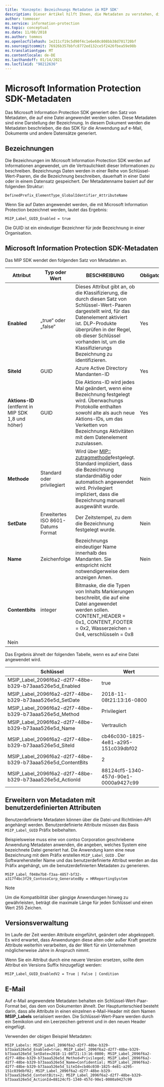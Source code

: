 ```yaml
---
title: 'Konzepte: Bezeichnungs Metadaten im MIP SDK'
description: Dieser Artikel hilft Ihnen, die Metadaten zu verstehen, die vom Microsoft Information Protection SDK generiert werden.
author: tommoser
ms.service: information-protection
ms.topic: conceptual
ms.date: 11/08/2018
ms.author: tommos
ms.openlocfilehash: 1e211cf19c5d90f4c1e6e60c808bb38d701720bf
ms.sourcegitcommit: 76926b357bbfc8772ed132ce5f2426fbea59e98b
ms.translationtype: MT
ms.contentlocale: de-DE
ms.lasthandoff: 01/14/2021
ms.locfileid: "98212636"
---
```

# <a name="microsoft-information-protection-sdk---metadata"></a>Microsoft Information Protection SDK-Metadaten

Das Microsoft Information Protection SDK generiert den Satz von Metadaten, die auf eine Datei angewendet werden sollen. Diese Metadaten sind eine Darstellung der Bezeichnung. In diesem Dokument werden die Metadaten beschrieben, die das SDK für die Anwendung auf e-Mail, Dokumente und andere Datensätze generiert.

## <a name="labels"></a>Bezeichnungen

Die Bezeichnungen im Microsoft Information Protection SDK werden auf Informationen angewendet, um die Vertraulichkeit dieser Informationen zu beschreiben. Bezeichnungs Daten werden in einer Reihe von Schlüssel-Wert-Paaren, die die Bezeichnung beschreiben, dauerhaft in einer Datei oder in einem Datensatz gespeichert. Der Metadatenname basiert auf der folgenden Struktur:

`DefinedPrefix_ElementType_GlobalIdentifier_AttributeName`

Wenn Sie auf Daten angewendet werden, die mit Microsoft Information Protection bezeichnet werden, lautet das Ergebnis:

`MSIP_Label_GUID_Enabled = true`

Die GUID ist ein eindeutiger Bezeichner für jede Bezeichnung in einer Organisation.

## <a name="microsoft-information-protection-sdk-metadata"></a>Microsoft Information Protection SDK-Metadaten

Das MIP SDK wendet den folgenden Satz von Metadaten an.

| Attribut                                       | Typ oder Wert                 | BESCHREIBUNG                                                                                                                                                                                                                  | Obligatorisch. |
| ----------------------------------------------- | ----------------------------- | ---------------------------------------------------------------------------------------------------------------------------------------------------------------------------------------------------------------------------- | --------- |
| **Enabled**                                     | „true“ oder „false“                 | Dieses Attribut gibt an, ob die Klassifizierung, die durch diesen Satz von Schlüssel-Wert-Paaren dargestellt wird, für das Datenelement aktiviert ist. DLP-Produkte überprüfen in der Regel, ob dieser Schlüssel vorhanden ist, um die Klassifizierungs Bezeichnung zu identifizieren. | Yes       |
| **SiteId**                                      | GUID                          | Azure Active Directory Mandanten-ID                                                                                                                                                                                             | Yes       |
| **Aktions-ID** (entfernt in MIP SDK 1,8 und höher) | GUID                          | Die Aktions-ID wird jedes Mal geändert, wenn eine Bezeichnung festgelegt wird. Überwachungs Protokolle enthalten sowohl alte als auch neue Aktions-IDs, um das Verketten von Bezeichnungs Aktivitäten mit dem Datenelement zuzulassen.                                                                     | Yes       |
| **Methode**                                      | Standard oder privilegiert        | Wird über [MIP:: zutragmethode](reference/mip-enums-and-structs.md#assignmentmethod-enum)festgelegt. Standard impliziert, dass die Bezeichnung standardmäßig oder automatisch angewendet wird. Privilegiert impliziert, dass die Bezeichnung manuell ausgewählt wurde.  | Nein        |
| **SetDate**                                     | Erweitertes ISO 8601-Datums Format | Der Zeitstempel, zu dem die Bezeichnung festgelegt wurde.                                                                                                                                                                                        | Nein        |
| **Name**                                        | Zeichenfolge                        | Bezeichnungs eindeutiger Name innerhalb des Mandanten. Sie entspricht nicht notwendigerweise dem anzeigen Amen.                                                                                                                                      | Nein        |
| **Contentbits**                                 | integer                       | Bitmaske, die die Typen von Inhalts Markierungen beschreibt, die auf eine Datei angewendet werden sollen. CONTENT_HEADER = 0x1, CONTENT_FOOTER = 0x2, Wasserzeichen = 0x4, verschlüsseln = 0x8                                                             |
| Nein                                              |

Das Ergebnis ähnelt der folgenden Tabelle, wenn es auf eine Datei angewendet wird.

| Schlüssel                                                         | Wert                                |
| ----------------------------------------------------------- | ------------------------------------ |
| MSIP_Label_2096f6a2-d2f7-48be-b329-b73aaa526e5d_Enabled     | true                                 |
| MSIP_Label_2096f6a2-d2f7-48be-b329-b73aaa526e5d_SetDate     | 2018-11-08t21:13:16-0800             |
| MSIP_Label_2096f6a2-d2f7-48be-b329-b73aaa526e5d_Method      | Privilegiert                           |
| MSIP_Label_2096f6a2-d2f7-48be-b329-b73aaa526e5d_Name        | Vertraulich                         |
| MSIP_Label_2096f6a2-d2f7-48be-b329-b73aaa526e5d_SiteId      | cb46c030-1825-4e81-a295-151c039dbf02 |
| MSIP_Label_2096f6a2-d2f7-48be-b329-b73aaa526e5d_ContentBits | 2                                    |
| MSIP_Label_2096f6a2-d2f7-48be-b329-b73aaa526e5d_ActionId    | 88124cf5-1340-457d-90e1-0000a9427c99 |

## <a name="extending-metadata-with-custom-attributes"></a>Erweitern von Metadaten mit benutzerdefinierten Attributen

Benutzerdefinierte Metadaten können über die Datei-und Richtlinien-API angehängt werden. Benutzerdefinierte Attribute müssen das Basis `MSIP_Label_GUID` Präfix beibehalten.

Beispielsweise muss eine von contso Corporation geschriebene Anwendung Metadaten anwenden, die angeben, welches System eine bezeichnete Datei generiert hat. Die Anwendung kann eine neue Bezeichnung mit dem Präfix erstellen `MSIP_Label_GUID` . Der Softwarehersteller Name und das benutzerdefinierte Attribut werden an das Präfix angehängt, um die benutzerdefinierten Metadaten zu generieren.

```
MSIP_Label_f048e7b8-f3aa-4857-bf32-a317f4bc3f29_ContosoCorp_GeneratedBy = HRReportingSystem
```

> [!Note]
> Um die Kompatibilität über gängige Anwendungen hinweg zu gewährleisten, beträgt die maximale Länge für jeden Schlüssel und einen Wert 255 Zeichen.

## <a name="versioning"></a>Versionsverwaltung

Im Laufe der Zeit werden Attribute eingeführt, geändert oder abgekoppelt. Es wird erwartet, dass Anwendungen diese alten oder außer Kraft gesetzte Attribute weiterhin verarbeiten, da der Wert für ein Unternehmen möglicherweise Jahre in Anspruch nimmt.

Wenn Sie ein Attribut durch eine neuere Version ersetzen, sollte dem Attribut ein Versions Suffix hinzugefügt werden:

`MSIP_Label_GUID_EnabledV2 = True | False | Condition`

## <a name="email"></a>E-Mail

Auf e-Mail angewendete Metadaten behalten ein Schlüssel-Wert-Paar-Format bei, das dem von Dokumenten ähnelt. Der Hauptunterschied besteht darin, dass alle Attribute in einen einzelnen e-Mail-Header mit dem Namen **MSIP_Labels** serialisiert werden. Die Schlüssel-Wert-Paare werden durch ein Semikolon und ein Leerzeichen getrennt und in den neuen Header eingefügt.

Verwenden der obigen Beispiel Metadaten:

```
MSIP_Labels: MSIP_Label_2096f6a2-d2f7-48be-b329-b73aaa526e5d_Enabled=true; MSIP_Label_2096f6a2-d2f7-48be-b329-b73aaa526e5d_SetDate=2018-11-08T21:13:16-0800; MSIP_Label_2096f6a2-d2f7-48be-b329-b73aaa526e5d_Method=Privileged; MSIP_Label_2096f6a2-d2f7-48be-b329-b73aaa526e5d_Name=Confidential; MSIP_Label_2096f6a2-d2f7-48be-b329-b73aaa526e5d_SiteId=cb46c030-1825-4e81-a295-151c039dbf02; MSIP_Label_2096f6a2-d2f7-48be-b329-b73aaa526e5d_ContentBits=2; MSIP_Label_2096f6a2-d2f7-48be-b329-b73aaa526e5d_ActionId=88124cf5-1340-457d-90e1-0000a9427c99
```
